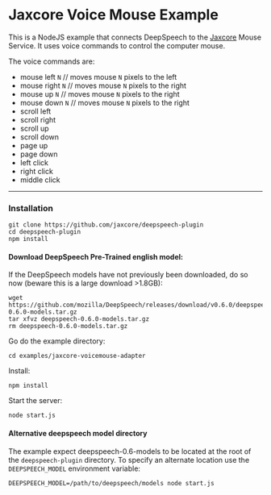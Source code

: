 # Jaxcore Voice Mouse Example

This is a NodeJS example that connects DeepSpeech to the [Jaxcore](https://github.com/jaxcore/jaxcore) Mouse Service.  It uses voice commands to control the computer mouse.

The voice commands are:

- mouse left `N`  // moves mouse `N` pixels to the left
- mouse right `N`  // moves mouse `N` pixels to the right
- mouse up `N`  // moves mouse `N` pixels to the right
- mouse down `N`  // moves mouse `N` pixels to the right
- scroll left
- scroll right
- scroll up
- scroll down
- page up
- page down
- left click
- right click
- middle click


---

### Installation

```
git clone https://github.com/jaxcore/deepspeech-plugin
cd deepspeech-plugin
npm install
```

#### Download DeepSpeech Pre-Trained english model:

If the DeepSpeech models have not previously been downloaded, do so now (beware this is a large download >1.8GB):

```
wget https://github.com/mozilla/DeepSpeech/releases/download/v0.6.0/deepspeech-0.6.0-models.tar.gz
tar xfvz deepspeech-0.6.0-models.tar.gz
rm deepspeech-0.6.0-models.tar.gz
```

Go do the example directory:

```
cd examples/jaxcore-voicemouse-adapter
```

Install:

```
npm install
```

Start the server:

```
node start.js
```

#### Alternative deepspeech model directory

The example expect deepspeech-0.6-models to be located at the root of the `deepspeech-plugin` directory.  To specify an alternate location use the `DEEPSPEECH_MODEL` environment variable:

```
DEEPSPEECH_MODEL=/path/to/deepspeech/models node start.js
```